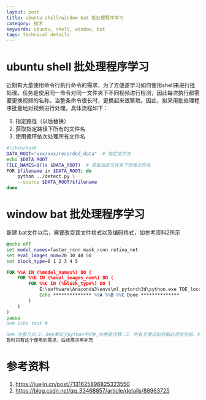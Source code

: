 ```yaml
---
layout: post
title: ubuntu shell/window bat 批处理程序学习
category: 技术
keywords: ubuntu, shell, window, bat
tags: technical details
---
```


# ubuntu shell 批处理程序学习

近期有大量使用命令行执行命令的需求，为了方便遂学习如何使用shell来进行批处理。任务是使用同一命令对同一文件夹下不同视频进行检测，因此每次执行都需要更换视频的名称。当整条命令很长时，更换起来很繁琐。因此，拟采用批处理程序批量地对视频进行处理。具体流程如下：

1. 指定路径（以后替换）
2. 获取指定路径下所有的文件名
3. 使用循环依次处理所有文件名

```bash
#!/bin/bash
DATA_ROOT="xxx/xxx/recorded_data"  # 指定文件夹
echo $DATA_ROOT
FILE_NAMES=$(ls $DATA_ROOT)  # 获取指定文件夹下所有文件名
FOR $filename in $DATA_ROOT; do
	python ../detect.py \
	--source $DATA_ROOT/$filename
done
```

# window bat 批处理程序学习
新建.bat文件以后，需要改变其文件格式以及编码格式，如参考资料2所示

```bat
@echo off
set model_names=faster_rcnn mask_rcnn retina_net
set eval_images_num=20 30 40 50
set block_type=0 1 2 3 4 5

FOR %%A IN (%model_names%) DO (
	FOR %%B IN (%eval_images_num%) DO (
		FOR %%C IN (%block_type%) DO (
			E:\software\Anaconda3\envs\ml_pytorch3d\python.exe TDE_location_natural_images_open3d_simplify.py --model_name %%A --eval_images %%B --block_idx %%C
			Echo ************** %%A %%B %%C Done **************
		)
	)
)
pause
Rem Echo test #

Rem 注意几点:1、Rem类似于python中的#,作用是注释；2、所有关键词前后都必须加空隔，如果在DO后面不加空格，那么程序将会报"处理时出错 DO(。"。
暂时只有这个使用的需求，后续需求再补充
```
# 参考资料

1. https://juejin.cn/post/7131625896825323550
2. https://blog.csdn.net/qq_33468857/article/details/88963725